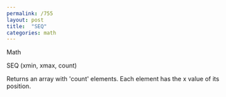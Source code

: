 ```yaml
---
permalink: /755
layout: post
title:  "SEQ"
categories: math
---
```

Math

SEQ (xmin, xmax, count)

Returns an array with 'count' elements. Each element has the x value of its position.

